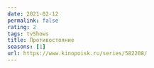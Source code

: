 ```yaml
---
date: 2021-02-12
permalink: false
rating: 2
tags: tvShows
title: Противостояние
seasons: [1]
url: https://www.kinopoisk.ru/series/582208/
---
```

